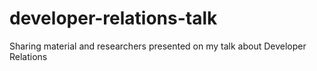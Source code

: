 # developer-relations-talk
Sharing material and researchers presented on my talk about Developer Relations
